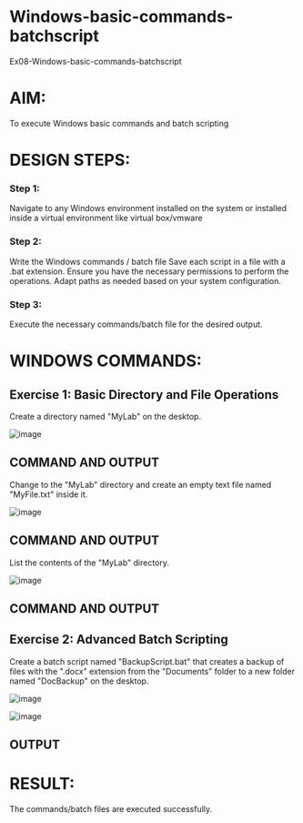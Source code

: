 # Windows-basic-commands-batchscript
Ex08-Windows-basic-commands-batchscript

# AIM:
To execute Windows basic commands and batch scripting

# DESIGN STEPS:

### Step 1:

Navigate to any Windows environment installed on the system or installed inside a virtual environment like virtual box/vmware 

### Step 2:

Write the Windows commands / batch file
Save each script in a file with a .bat extension.
Ensure you have the necessary permissions to perform the operations.
Adapt paths as needed based on your system configuration.
### Step 3:

Execute the necessary commands/batch file for the desired output. 




# WINDOWS COMMANDS:
## Exercise 1: Basic Directory and File Operations
Create a directory named "MyLab" on the desktop.

![image](https://github.com/user-attachments/assets/8a8fc7d6-caa0-40cd-996b-884a15bd7f6a)

## COMMAND AND OUTPUT

Change to the "MyLab" directory and create an empty text file named "MyFile.txt" inside it.


![image](https://github.com/user-attachments/assets/4e481ae8-7b5d-426f-9fb2-6ebf585ae70e)


## COMMAND AND OUTPUT

List the contents of the "MyLab" directory.

![image](https://github.com/user-attachments/assets/70c78492-9510-4205-8dc5-2aaa6beee0be)




## COMMAND AND OUTPUT


## Exercise 2: Advanced Batch Scripting
Create a batch script named "BackupScript.bat" that creates a backup of files with the ".docx" extension from the "Documents" folder to a new folder named "DocBackup" on the desktop.

![image](https://github.com/user-attachments/assets/78e1f76b-3e07-482d-b50b-85dc4f5aafad)

![image](https://github.com/user-attachments/assets/5ff3e27c-15b2-42c2-a811-6bf703f2f979)





## OUTPUT





# RESULT:
The commands/batch files are executed successfully.

